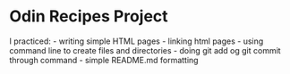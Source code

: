 # Odin Recipes Project
I practiced:
    - writing simple HTML pages
    - linking html pages
    - using command line to create files and directories
    - doing git add og git commit through command 
    - simple README.md formatting